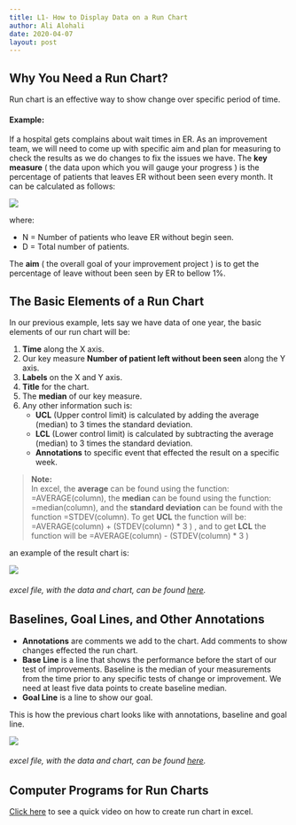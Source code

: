 ```yaml
---
title: L1- How to Display Data on a Run Chart
author: Ali Alohali
date: 2020-04-07
layout: post
---
```



## Why You Need a Run Chart?

Run chart is an effective way to show change over specific period of time.

#### Example:

If a hospital gets complains about wait times in ER. As an improvement team, we will need to come up with specific aim and plan for measuring to check the results as we do changes to fix the issues we have. 
The **key measure** ( the data upon which you will gauge your progress ) is the percentage of patients that leaves ER without been seen every month. It can be calculated as follows:

![](/IHI-QI104/img/L1-eq1.jpg)

where:
 - N = Number of patients who leave ER without begin seen.
 - D = Total number of patients.

The **aim** ( the overall goal of your improvement project ) is to get the percentage of leave without been seen by ER to bellow 1%.

## The Basic Elements of a Run Chart
In our previous example, lets say we have data of one year, the basic elements of our run chart will be:

 1. **Time** along the X axis.
 2. Our key measure **Number of patient left without been seen** along the Y axis.
 3. **Labels** on the X and Y axis.
 4. **Title** for the chart.
 5. The **median** of our key measure.
 6. Any other information such is:
	 - **UCL** (Upper control limit) is calculated by adding the average (median) to 3 times the standard deviation.
	 - **LCL** (Lower control limit) is calculated by subtracting the average (median) to 3 times the standard deviation.
	 - **Annotations** to specific event that effected the result on a specific week.

> **Note:**  
  In excel, the **average** can be found using the function: =AVERAGE(column), the **median** can be found using the function: =median(column), and the **standard deviation** can be found with the function =STDEV(column). To get **UCL** the function will be:  
> =AVERAGE(column) + (STDEV(column) * 3 ) , and to get **LCL** the function will be =AVERAGE(column) - (STDEV(column) * 3 )

an example of the result chart is:  

![](/IHI-QI104/img/L1-1.jpg)  
###### excel file, with the data and chart, can be found [here](/IHI-QI104/xlsx/L1-1.xlsx).


## Baselines, Goal Lines, and Other Annotations
 - **Annotations** are comments we add to the chart. Add comments to show changes effected the run chart.
 - **Base Line**  is a line that shows the performance before the start of our test of improvements. Baseline is the median of your measurements from the time prior to any specific tests of change or improvement. We need at least five data points to create baseline median.  
 - **Goal Line** is a line to show our goal.

This is how the previous chart looks like with annotations, baseline and goal line.  

![](/IHI-QI104/img/L1-2.jpg)  
###### excel file, with the data and chart, can be found [here](/IHI-QI104/xlsx/L1-2.xlsx).

## Computer Programs for Run Charts
[Click here](http://www.youtube.com/watch?v=lUp_TwMdj8k) to see a quick video on how to create run chart in excel.  